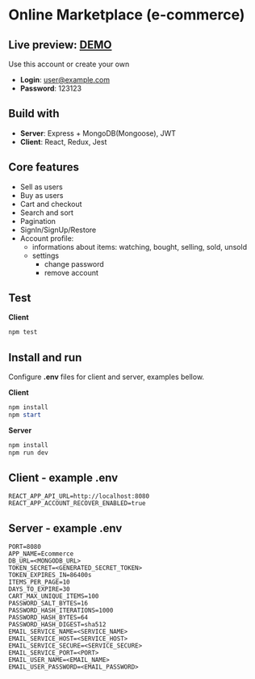 # Online Marketplace (e-commerce)

## Live preview: [DEMO](https://igneous-etching-301316.ew.r.appspot.com/)

Use this account or create your own

- **Login**: user@example.com
- **Password**: 123123

## Build with

- **Server**: Express + MongoDB(Mongoose), JWT
- **Client**: React, Redux, Jest

## Core features

- Sell as users
- Buy as users
- Cart and checkout
- Search and sort
- Pagination
- SignIn/SignUp/Restore
- Account profile:
  - informations about items: watching, bought, selling, sold, unsold
  - settings
    - change password
    - remove account

## Test

**Client**
```powershell
npm test
```
## Install and run

Configure **.env** files for client and server, examples bellow.

**Client**
```powershell
npm install
npm start
```

**Server**
```powershell
npm install
npm run dev
```

## Client - example .env

```environment
REACT_APP_API_URL=http://localhost:8080
REACT_APP_ACCOUNT_RECOVER_ENABLED=true
```

## Server - example .env

```environment
PORT=8080
APP_NAME=Ecommerce
DB_URL=<MONGODB_URL>
TOKEN_SECRET=<GENERATED_SECRET_TOKEN>
TOKEN_EXPIRES_IN=86400s
ITEMS_PER_PAGE=10
DAYS_TO_EXPIRE=30
CART_MAX_UNIQUE_ITEMS=100
PASSWORD_SALT_BYTES=16
PASSWORD_HASH_ITERATIONS=1000
PASSWORD_HASH_BYTES=64
PASSWORD_HASH_DIGEST=sha512
EMAIL_SERVICE_NAME=<SERVICE_NAME>
EMAIL_SERVICE_HOST=<SERVICE_HOST>
EMAIL_SERVICE_SECURE=<SERVICE_SECURE>
EMAIL_SERVICE_PORT=<PORT>
EMAIL_USER_NAME=<EMAIL_NAME>
EMAIL_USER_PASSWORD=<EMAIL_PASSWORD>
```
